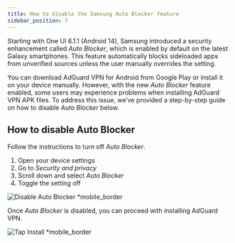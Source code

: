 ```yaml
---
title: How to disable the Samsung Auto Blocker feature
sidebar_position: 7
---
```


Starting with One UI 6.1.1 (Android 14), Samsung introduced a security enhancement called _Auto Blocker_, which is enabled by default on the latest Galaxy smartphones. This feature automatically blocks sideloaded apps from unverified sources unless the user manually overrides the setting.

You can download AdGuard VPN for Android from Google Play or install it on your device manually. However, with the new _Auto Blocker_ feature enabled, some users may experience problems when installing AdGuard VPN APK files. To address this issue, we’ve provided a step-by-step guide on how to disable _Auto Blocker_ below.

## How to disable Auto Blocker

Follow the instructions to turn off _Auto Blocker_.

1. Open your device settings
2. Go to _Security and privacy_
3. Scroll down and select _Auto Blocker_
4. Toggle the setting off

![Disable Auto Blocker \*mobile_border](https://cdn.adguard-vpn.com/content/kb/ad_blocker/android/solving_problems/auto-blocker/auto_blocker_en.png)

Once _Auto Blocker_ is disabled, you can proceed with installing AdGuard VPN.

![Tap Install \*mobile_border](https://cdn.adguard-vpn.com/content/kb/vpn/android/install_en.png)
